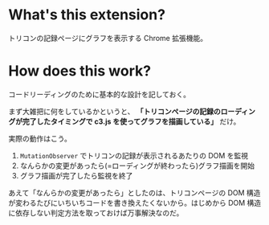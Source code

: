 # What's this extension?

トリコンの記録ページにグラフを表示する Chrome 拡張機能。

# How does this work?

コードリーディングのために基本的な設計を記しておく。

まず大雑把に何をしているかというと、 **「トリコンページの記録のローディングが完了したタイミングで c3.js を使ってグラフを描画している」** だけ。

実際の動作はこう。

1. `MutationObserver` でトリコンの記録が表示されるあたりの DOM を監視
1. なんらかの変更があったら(=ローディングが終わったら)グラフ描画を開始
1. グラフ描画が完了したら監視を終了

あえて「なんらかの変更があったら」としたのは、トリコンページの DOM 構造が変わるたびにいちいちコードを書き換えたくないから。はじめから DOM 構造に依存しない判定方法を取っておけば万事解決なのだ。
